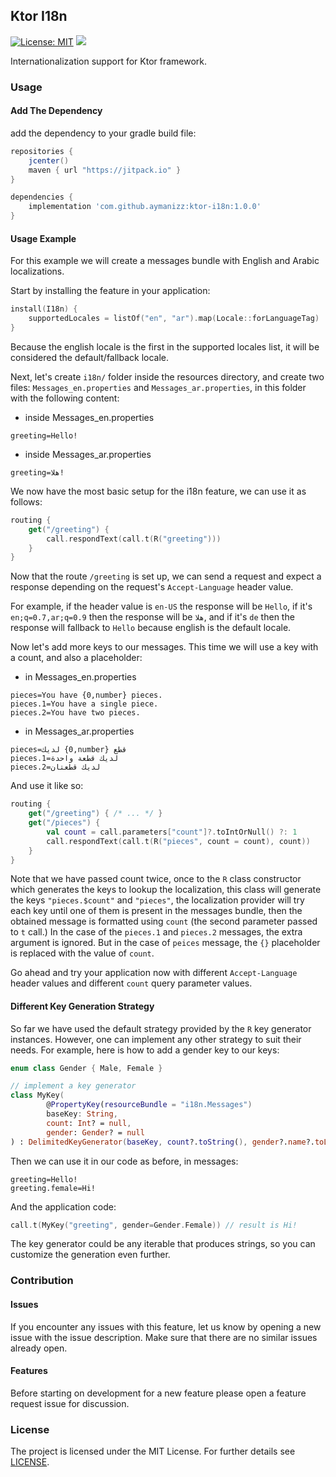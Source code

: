 ## Ktor I18n

[![License: MIT](https://img.shields.io/badge/License-MIT-yellow.svg)](https://opensource.org/licenses/MIT)
[![](https://jitpack.io/v/aymanizz/ktor-i18n.svg)](https://jitpack.io/#aymanizz/ktor-i18n)

Internationalization support for Ktor framework.

### Usage

#### Add The Dependency

add the dependency to your gradle build file:

```groovy
repositories {
    jcenter()
    maven { url "https://jitpack.io" }
}

dependencies {
    implementation 'com.github.aymanizz:ktor-i18n:1.0.0'
}
```

#### Usage Example

For this example we will create a messages bundle with English and Arabic localizations.

Start by installing the feature in your application:
```kotlin
install(I18n) {
    supportedLocales = listOf("en", "ar").map(Locale::forLanguageTag)
}
```
Because the english locale is the first in the supported locales list, it will be considered the default/fallback locale.

Next, let's create `i18n/` folder inside the resources directory, and create two files: `Messages_en.properties` and
`Messages_ar.properties`, in this folder with the following content:

- inside Messages_en.properties
```properties
greeting=Hello!
```
- inside Messages_ar.properties
```properties
greeting=هلا!
```

We now have the most basic setup for the i18n feature, we can use it as follows:
```kotlin
routing {
    get("/greeting") {
        call.respondText(call.t(R("greeting")))
    }
}
```

Now that the route `/greeting` is set up, we can send a request and expect a response depending on the request's
`Accept-Language` header value.

For example, if the header value is `en-US` the response will be `Hello`, if it's `en;q=0.7,ar;q=0.9` then the response
will be `هلا`, and if it's `de` then the response will fallback to `Hello` because english is the default locale.

Now let's add more keys to our messages. This time we will use a key with a count, and also a placeholder:

- in Messages_en.properties
```properties
pieces=You have {0,number} pieces.
pieces.1=You have a single piece.
pieces.2=You have two pieces.
```
- in Messages_ar.properties
```properties
pieces=لديك {0,number} قطع
pieces.1=لديك قطعة واحدة
pieces.2=لديك قطعتان
```

And use it like so:
```kotlin
routing {
    get("/greeting") { /* ... */ }
    get("/pieces") {
        val count = call.parameters["count"]?.toIntOrNull() ?: 1
        call.respondText(call.t(R("pieces", count = count), count))
    }
}
```

Note that we have passed count twice, once to the `R` class constructor which generates the keys to lookup the
localization, this class will generate the keys `"pieces.$count"` and `"pieces"`, the localization provider will try
each key until one of them is present in the messages bundle, then the obtained message is formatted using `count` (the
second parameter passed to `t` call.) In the case of the `pieces.1` and `pieces.2` messages, the extra argument is
ignored. But in the case of `peices` message, the `{}` placeholder is replaced with the value of `count`.

Go ahead and try your application now with different `Accept-Language` header values and different `count` query
parameter values.

#### Different Key Generation Strategy

So far we have used the default strategy provided by the `R` key generator instances. However, one can implement any
other strategy to suit their needs. For example, here is how to add a gender key to our keys:
```kotlin
enum class Gender { Male, Female }

// implement a key generator
class MyKey(
        @PropertyKey(resourceBundle = "i18n.Messages")
        baseKey: String,
        count: Int? = null,
        gender: Gender? = null
) : DelimitedKeyGenerator(baseKey, count?.toString(), gender?.name?.toLowerCase())
```

Then we can use it in our code as before, in messages:
```properties
greeting=Hello!
greeting.female=Hi!
```

And the application code:
```kotlin
call.t(MyKey("greeting", gender=Gender.Female)) // result is Hi!
```

The key generator could be any iterable that produces strings, so you can customize the generation even further.

### Contribution

#### Issues

If you encounter any issues with this feature, let us know by opening a new issue with the issue description.
Make sure that there are no similar issues already open.

#### Features

Before starting on development for a new feature please open a feature request issue for discussion.

### License

The project is licensed under the MIT License. For further details see [LICENSE](LICENSE).